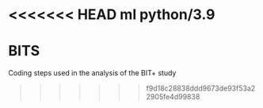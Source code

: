 <<<<<<< HEAD
ml python/3.9
=======
# BITS
Coding steps used in the analysis of the BIT+ study
>>>>>>> f9d18c28838ddd9673de93f53a22905fe4d99838
